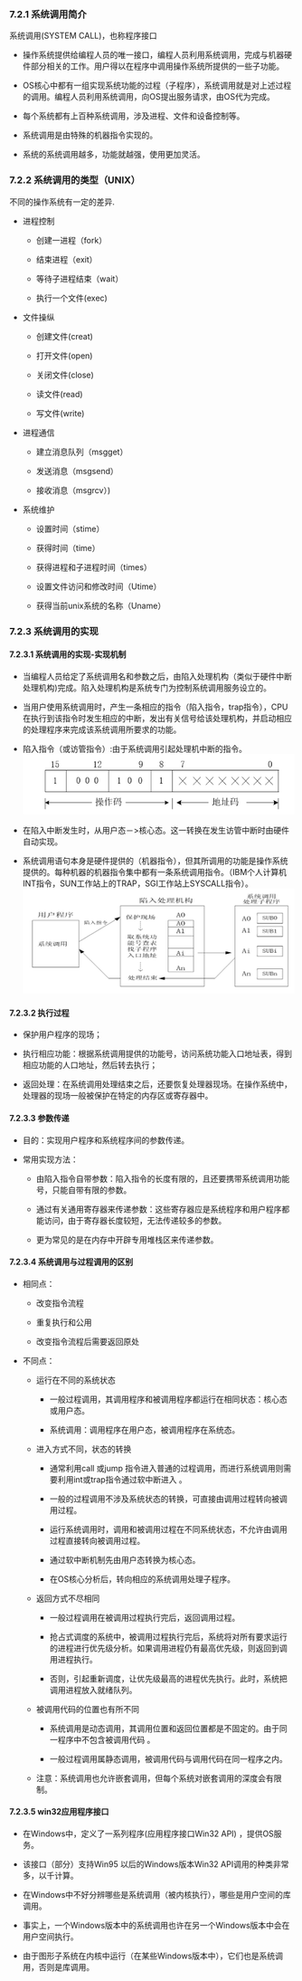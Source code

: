 ### 7.2.1 系统调用简介

系统调用(SYSTEM CALL)，也称程序接口

- 操作系统提供给编程人员的唯一接口，编程人员利用系统调用，完成与机器硬件部分相关的工作。用户得以在程序中调用操作系统所提供的一些子功能。

- OS核心中都有一组实现系统功能的过程（子程序），系统调用就是对上述过程的调用。编程人员利用系统调用，向OS提出服务请求，由OS代为完成。

- 每个系统都有上百种系统调用，涉及进程、文件和设备控制等。

- 系统调用是由特殊的机器指令实现的。

- 系统的系统调用越多，功能就越强，使用更加灵活。

### 7.2.2 系统调用的类型（UNIX） 

不同的操作系统有一定的差异.

- 进程控制

    - 创建一进程（fork）

    - 结束进程（exit）

    - 等待子进程结束（wait）

    - 执行一个文件(exec)

- 文件操纵

    - 创建文件(creat)

    - 打开文件(open)

    - 关闭文件(close)

    - 读文件(read)

    - 写文件(write)
- 进程通信

    - 建立消息队列（msgget）

    - 发送消息（msgsend）

    - 接收消息（msgrcv）)

- 系统维护

    - 设置时间（stime）

    - 获得时间（time）

    - 获得进程和子进程时间（times）

    - 设置文件访问和修改时间（Utime）

    - 获得当前unix系统的名称（Uname）

### 7.2.3 系统调用的实现

#### 7.2.3.1 系统调用的实现-实现机制 

- 当编程人员给定了系统调用名和参数之后，由陷入处理机构（类似于硬件中断处理机构)完成。陷入处理机构是系统专门为控制系统调用服务设立的。

- 当用户使用系统调用时，产生一条相应的指令（陷入指令，trap指令），CPU在执行到该指令时发生相应的中断，发出有关信号给该处理机构，并启动相应的处理程序来完成该系统调用所要求的功能。

- 陷入指令（或访管指令）:由于系统调用引起处理机中断的指令。
![](assets/图片55.png)

- 在陷入中断发生时，从用户态－>核心态。这一转换在发生访管中断时由硬件自动实现。

- 系统调用语句本身是硬件提供的（机器指令），但其所调用的功能是操作系统提供的。每种机器的机器指令集中都有一条系统调用指令。（IBM个人计算机INT指令，SUN工作站上的TRAP，SGI工作站上SYSCALL指令）。
![](assets/图片56.png)

#### 7.2.3.2 执行过程

- 保护用户程序的现场；

- 执行相应功能：根据系统调用提供的功能号，访问系统功能入口地址表，得到相应功能的人口地址，然后转去执行；

- 返回处理：在系统调用处理结束之后，还要恢复处理器现场。在操作系统中，处理器的现场一般被保护在特定的内存区或寄存器中。

#### 7.2.3.3 参数传递
- 目的：实现用户程序和系统程序间的参数传递。

- 常用实现方法：

    - 由陷入指令自带参数：陷入指令的长度有限的，且还要携带系统调用功能号，只能自带有限的参数。

    - 通过有关通用寄存器来传递参数：这些寄存器应是系统程序和用户程序都能访问，由于寄存器长度较短，无法传递较多的参数。

    - 更为常见的是在内存中开辟专用堆栈区来传递参数。

#### 7.2.3.4 系统调用与过程调用的区别

- 相同点：

    - 改变指令流程

    - 重复执行和公用

    - 改变指令流程后需要返回原处

- 不同点：

    - 运行在不同的系统状态

        - 一般过程调用，其调用程序和被调用程序都运行在相同状态：核心态或用户态。

        - 系统调用：调用程序在用户态，被调用程序在系统态。

    - 进入方式不同，状态的转换

        - 通常利用call 或jump 指令进入普通的过程调用，而进行系统调用则需要利用int或trap指令通过软中断进入 。

        - 一般的过程调用不涉及系统状态的转换，可直接由调用过程转向被调用过程。

        - 运行系统调用时，调用和被调用过程在不同系统状态，不允许由调用过程直接转向被调用过程。

        - 通过软中断机制先由用户态转换为核心态。

        - 在OS核心分析后，转向相应的系统调用处理子程序。
    - 返回方式不尽相同

        - 一般过程调用在被调用过程执行完后，返回调用过程。

        - 抢占式调度的系统中，被调用过程执行完后，系统将对所有要求运行的进程进行优先级分析。如果调用进程仍有最高优先级，则返回到调用进程执行。

        - 否则，引起重新调度，让优先级最高的进程优先执行。此时，系统把调用进程放入就绪队列。

    - 被调用代码的位置也有所不同

        - 系统调用是动态调用，其调用位置和返回位置都是不固定的。由于同一程序中不包含被调用代码 。

        - 一般过程调用属静态调用，被调用代码与调用代码在同一程序之内。

    - 注意：系统调用也允许嵌套调用，但每个系统对嵌套调用的深度会有限制。

#### 7.2.3.5 win32应用程序接口

- 在Windows中，定义了一系列程序(应用程序接口Win32 API) ，提供OS服务。

- 该接口（部分）支持Win95 以后的Windows版本Win32 API调用的种类非常多，以千计算。

- 在Windows中不好分辨哪些是系统调用（被内核执行），哪些是用户空间的库调用。

- 事实上，一个Windows版本中的系统调用也许在另一个Windows版本中会在用户空间执行。

- 由于图形子系统在内核中运行（在某些Windows版本中），它们也是系统调用，否则是库调用。


